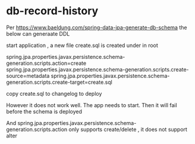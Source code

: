 # db-record-history

Per https://www.baeldung.com/spring-data-jpa-generate-db-schema  the below can generaate DDL 

start application , a new file create.sql is created under in root


spring.jpa.properties.javax.persistence.schema-generation.scripts.action=create
spring.jpa.properties.javax.persistence.schema-generation.scripts.create-source=metadata
spring.jpa.properties.javax.persistence.schema-generation.scripts.create-target=create.sql

copy create.sql to changelog to deploy

However it does not work well. The app needs to start. Then it will fail before the schema is deployed

And spring.jpa.properties.javax.persistence.schema-generation.scripts.action only supports create/delete , it does not support alter
